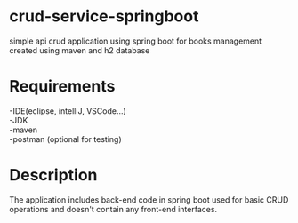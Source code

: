 # crud-service-springboot
simple api crud application using spring boot for books management created using maven and h2 database
# Requirements
-IDE(eclipse, intelliJ, VSCode...) <br />
-JDK <br />
-maven <br />
-postman (optional for testing) <br />
# Description
The application includes back-end code in spring boot used for basic CRUD operations and doesn't contain any front-end interfaces.
